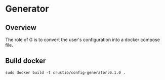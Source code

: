 # Generator

## Overview
The role of G is to convert the user's configuration into a docker compose file.

## Build docker
```shell
sudo docker build -t crustio/config-generator:0.1.0 .
```

